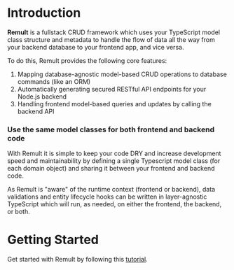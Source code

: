 # Introduction 

**Remult** is a fullstack CRUD framework which uses your TypeScript model class structure and metadata to handle the flow of data all the way from your backend database to your frontend app, and vice versa. 

To do this, Remult provides the following core features:
1. Mapping database-agnostic model-based CRUD operations to database commands (like an ORM)
2. Automatically generating secured RESTful API endpoints for your Node.js backend
3. Handling frontend model-based queries and updates by calling the backend API


### Use the same model classes for both frontend and backend code
With Remult it is simple to keep your code DRY and increase development speed and maintainability by defining a single Typescript model class (for each domain object) and sharing it between your frontend and backend code. 

As Remult is "aware" of the runtime context (frontend or backend), data validations and entity lifecycle hooks can be written in layer-agnostic TypeScript which will run, as needed, on either the frontend, the backend, or both.

# Getting Started
Get started with Remult by following this [tutorial](./tutorial-react.md).